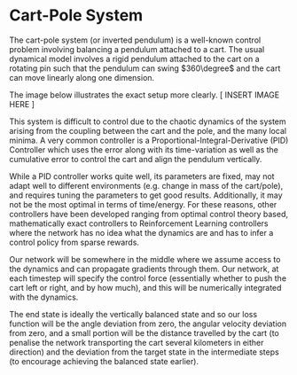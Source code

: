 # Cart-Pole System
The cart-pole system (or inverted pendulum) is a well-known control problem involving balancing a pendulum attached to a cart. The usual dynamical model involves a rigid pendulum attached to the cart on a rotating pin such that the pendulum can swing $360\degree$ and the cart can move linearly along one dimension.

The image below illustrates the exact setup more clearly.
[ INSERT IMAGE HERE ]

This system is difficult to control due to the chaotic dynamics of the system arising from the coupling between the cart and the pole, and the many local minima. A very common controller is a Proportional-Integral-Derivative (PID) Controller which uses the error along with its time-variation as well as the cumulative error to control the cart and align the pendulum vertically.

While a PID controller works quite well, its parameters are fixed, may not adapt well to different environments (e.g. change in mass of the cart/pole), and requires tuning the parameters to get good results. Additionally, it may not be the most optimal in terms of time/energy. For these reasons, other controllers have been developed ranging from optimal control theory based, mathematically exact controllers to Reinforcement Learning controllers where the network has no idea what the dynamics are and has to infer a control policy from sparse rewards.

Our network will be somewhere in the middle where we assume access to the dynamics and can propagate gradients through them. Our network, at each timestep will specify the control force (essentially whether to push the cart left or right, and by how much), and this will be numerically integrated with the dynamics.

The end state is ideally the vertically balanced state and so our loss function will be the angle deviation from zero, the angular velocity deviation from zero, and a small portion will be the distance travelled by the cart (to penalise the network transporting the cart several kilometers in either direction) and the deviation from the target state in the intermediate steps (to encourage achieving the balanced state earlier).
